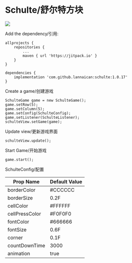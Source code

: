 # Schulte/舒尔特方块

[![](https://jitpack.io/v/lannaican/schulte.svg)](https://jitpack.io/#lannaican/schulte)

Add the dependency/引用:

```
allprojects {
    repositories {
        ...
        maven { url 'https://jitpack.io' }
    }
}

dependencies {
    implementation 'com.github.lannaican:schulte:1.0.17'
}
```

Create a game/创建游戏
```
SchulteGame game = new SchulteGame();
game.setRow(5);
game.setColumn(5);
game.setConfig(SchulteConfig);
game.setListener(SchulteListener);
schulteView.setGame(game);
```

Update view/更新游戏界面
```
schulteView.update();
```

Start Game/开始游戏
```
game.start();
```

SchulteConfig/配置

| Prop Name | Default Value |
| ----  | ---- |
| borderColor | #CCCCCC |
| borderSize | 0.2F |
| cellColor | #FFFFFF |
| cellPressColor | #F0F0F0 |
| fontColor | #666666 |
| fontSize | 0.6F |
| corner | 0.1F |
| countDownTime | 3000 |
| animation | true |
